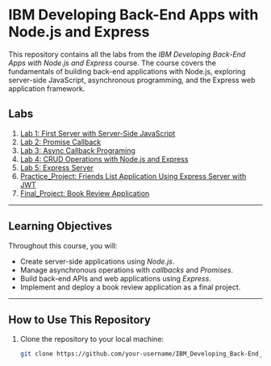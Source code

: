 # IBM Developing Back-End Apps with Node.js and Express

This repository contains all the labs from the *IBM Developing Back-End Apps with Node.js and Express* course. The course covers the fundamentals of building back-end applications with Node.js, exploring server-side JavaScript, asynchronous programming, and the Express web application framework.

## Labs

1. [Lab 1: First Server with Server-Side JavaScript](Lab1/README.md)
2. [Lab 2: Promise Callback](Lab2/README.md)
3. [Lab 3: Async Callback Programing](Lab3/README.md)
4. [Lab 4: CRUD Operations with Node.js and Express](Lab4/README.md)
5. [Lab 5: Express Server](Lab5/README.md)
6. [Practice_Project:  Friends List Application Using Express Server with JWT](Practice_Project/README.md)
7. [Final_Project: Book Review Application](Final_Project/README.md)

---

## Learning Objectives

Throughout this course, you will:

- Create server-side applications using *Node.js*.
- Manage asynchronous operations with *callbacks* and *Promises*.
- Build back-end APIs and web applications using *Express*.
- Implement and deploy a book review application as a final project.

---

## How to Use This Repository

1. Clone the repository to your local machine:
   ```bash
   git clone https://github.com/your-username/IBM_Developing_Back-End_Apps_with_Node.js_and_Express.git